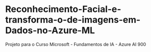 # Reconhecimento-Facial-e-transforma-o-de-imagens-em-Dados-no-Azure-ML
Projeto para o Curso Microsoft - Fundamentos de IA - Azure AI 900

